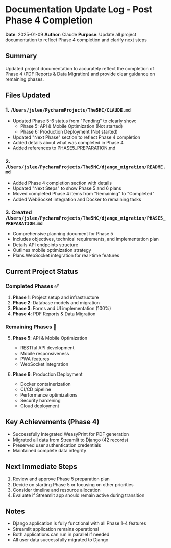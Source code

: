 # Documentation Update Log - Post Phase 4 Completion

**Date**: 2025-01-09
**Author**: Claude
**Purpose**: Update all project documentation to reflect Phase 4 completion and clarify next steps

## Summary

Updated project documentation to accurately reflect the completion of Phase 4 (PDF Reports & Data Migration) and provide clear guidance on remaining phases.

## Files Updated

### 1. `/Users/jslee/PycharmProjects/The5HC/CLAUDE.md`
- Updated Phase 5-6 status from "Pending" to clearly show:
  - Phase 5: API & Mobile Optimization (Not started)
  - Phase 6: Production Deployment (Not started)
- Updated "Next Phase" section to reflect Phase 4 completion
- Added details about what was completed in Phase 4
- Added references to PHASE5_PREPARATION.md

### 2. `/Users/jslee/PycharmProjects/The5HC/django_migration/README.md`
- Added Phase 4 completion section with details
- Updated "Next Steps" to show Phase 5 and 6 plans
- Moved completed Phase 4 items from "Remaining" to "Completed"
- Added WebSocket integration and Docker to remaining tasks

### 3. Created `/Users/jslee/PycharmProjects/The5HC/django_migration/PHASE5_PREPARATION.md`
- Comprehensive planning document for Phase 5
- Includes objectives, technical requirements, and implementation plan
- Details API endpoints structure
- Outlines mobile optimization strategy
- Plans WebSocket integration for real-time features

## Current Project Status

### Completed Phases ✅
1. **Phase 1**: Project setup and infrastructure
2. **Phase 2**: Database models and migration
3. **Phase 3**: Forms and UI implementation (100%)
4. **Phase 4**: PDF Reports & Data Migration

### Remaining Phases 🔲
5. **Phase 5**: API & Mobile Optimization
   - RESTful API development
   - Mobile responsiveness
   - PWA features
   - WebSocket integration

6. **Phase 6**: Production Deployment
   - Docker containerization
   - CI/CD pipeline
   - Performance optimizations
   - Security hardening
   - Cloud deployment

## Key Achievements (Phase 4)
- Successfully integrated WeasyPrint for PDF generation
- Migrated all data from Streamlit to Django (42 records)
- Preserved user authentication credentials
- Maintained complete data integrity

## Next Immediate Steps
1. Review and approve Phase 5 preparation plan
2. Decide on starting Phase 5 or focusing on other priorities
3. Consider timeline and resource allocation
4. Evaluate if Streamlit app should remain active during transition

## Notes
- Django application is fully functional with all Phase 1-4 features
- Streamlit application remains operational
- Both applications can run in parallel if needed
- All user data successfully migrated to Django